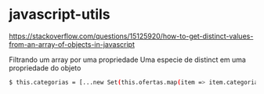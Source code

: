 # javascript-utils

https://stackoverflow.com/questions/15125920/how-to-get-distinct-values-from-an-array-of-objects-in-javascript

  Filtrando um array por uma propriedade
  Uma especie de distinct em uma propriedade do objeto 
  
  ```sh
$ this.categorias = [...new Set(this.ofertas.map(item => item.categoria))];   
```
